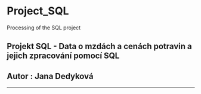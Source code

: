 # Project_SQL
Processing of the SQL project
## Projekt SQL - Data o mzdách a cenách potravin a jejich zpracování pomocí SQL

## Autor : Jana Dedyková
------
